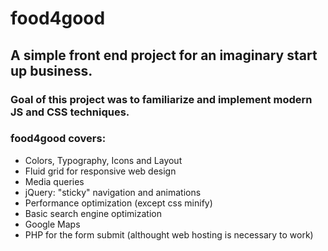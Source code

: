 # food4good

## A simple front end project for an imaginary start up business.

### Goal of this project was to familiarize and implement modern JS and CSS techniques.
### food4good covers:

* Colors, Typography, Icons and Layout
* Fluid grid for responsive web design
* Media queries
* jQuery: "sticky" navigation and animations
* Performance optimization (except css minify)
* Basic search engine optimization
* Google Maps
* PHP for the form submit (althought web hosting is necessary to work)
